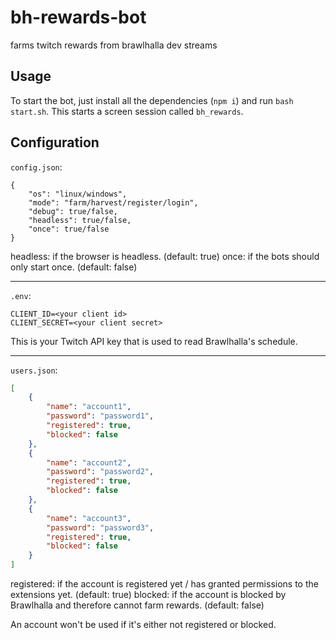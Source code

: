 # bh-rewards-bot

farms twitch rewards from brawlhalla dev streams

## Usage

To start the bot, just install all the dependencies (`npm i`) and run `bash start.sh`. This starts a screen session called `bh_rewards`.

## Configuration

`config.json`:

```text
{
    "os": "linux/windows",
    "mode": "farm/harvest/register/login",
    "debug": true/false,
    "headless": true/false,
    "once": true/false
}
```

headless: if the browser is headless. (default: true)
once: if the bots should only start once. (default: false)

---

`.env`:

```text
CLIENT_ID=<your client id>
CLIENT_SECRET=<your client secret>
```

This is your Twitch API key that is used to read Brawlhalla's schedule.

---

`users.json`:

```json
[
    {
        "name": "account1",
        "password": "password1",
        "registered": true,
        "blocked": false
    },
    {
        "name": "account2",
        "password": "password2",
        "registered": true,
        "blocked": false
    },
    {
        "name": "account3",
        "password": "password3",
        "registered": true,
        "blocked": false
    }
]
```

registered: if the account is registered yet / has granted permissions to the extensions yet. (default: true)
blocked: if the account is blocked by Brawlhalla and therefore cannot farm rewards. (default: false)

An account won't be used if it's either not registered or blocked.
